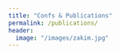 ```yaml
---
title: "Confs & Publications"
permalink: /publications/
header:
  image: "/images/zakim.jpg"
---
```



